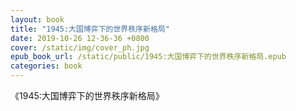 ```yaml
---
layout: book
title: "1945:大国博弈下的世界秩序新格局"
date: 2019-10-26 12-36-36 +0800
cover: /static/img/cover_ph.jpg
epub_book_url: /static/public/1945:大国博弈下的世界秩序新格局.epub
categories: book
---
```


《1945:大国博弈下的世界秩序新格局》